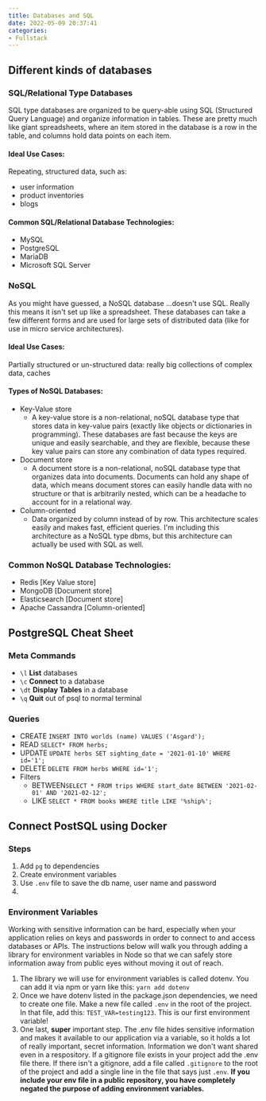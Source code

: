 ```yaml
---
title: Databases and SQL
date: 2022-05-09 20:37:41
categories: 
- Fullstack
---
```


## Different kinds of databases

### SQL/Relational Type Databases

SQL type databases are organized to be query-able using SQL (Structured Query Language) and organize information in tables. These are pretty much like giant spreadsheets, where an item stored in the database is a row in the table, and columns hold data points on each item.

#### Ideal Use Cases:

Repeating, structured data, such as:

- user information
- product inventories
- blogs

#### Common SQL/Relational Database Technologies:

- MySQL
- PostgreSQL
- MariaDB
- Microsoft SQL Server

### NoSQL

As you might have guessed, a NoSQL database ...doesn't use SQL. Really this means it isn't set up like a spreadsheet. These databases can take a few different forms and are used for large sets of distributed data (like for use in micro service architectures).

#### Ideal Use Cases:

Partially structured or un-structured data: really big collections of complex data, caches

#### Types of NoSQL Databases:

- Key-Value store
  - A key-value store is a non-relational, noSQL database type that stores data in key-value pairs (exactly like objects or dictionaries in programming). These databases are fast because the keys are unique and easily searchable, and they are flexible, because these key value pairs can store any combination of data types required.
- Document store
  - A document store is a non-relational, noSQL database type that organizes data into documents. Documents can hold any shape of data, which means document stores can easily handle data with no structure or that is arbitrarily nested, which can be a headache to account for in a relational way.
- Column-oriented
  - Data organized by column instead of by row. This architecture scales easily and makes fast, efficient queries. I'm including this architecture as a NoSQL type dbms, but this architecture can actually be used with SQL as well.

### Common NoSQL Database Technologies:

- Redis [Key Value store]
- MongoDB [Document store]
- Elasticsearch [Document store]
- Apache Cassandra [Column-oriented]

## PostgreSQL Cheat Sheet

### Meta Commands

- `\l` **List** databases
- `\c` **Connect** to a database
- `\dt` **Display Tables** in a database
- `\q` **Quit** out of psql to normal terminal

### Queries

- CREATE `INSERT INTO worlds (name) VALUES ('Asgard');`
- READ `SELECT* FROM herbs;`
- UPDATE `UPDATE herbs SET sighting_date = '2021-01-10' WHERE id='1';`
- DELETE `DELETE FROM herbs WHERE id='1';`
- Filters
  - BETWEEN`SELECT * FROM trips WHERE start_date BETWEEN '2021-02-01' AND '2021-02-12';`
  - LIKE `SELECT * FROM books WHERE title LIKE '%ship%';`

## Connect PostSQL using Docker

### Steps

1. Add `pg` to dependencies
2. Create environment variables
3. Use `.env` file to save the db name, user name and password
4. 

### Environment Variables

Working with sensitive information can be hard, especially when your application relies on keys and passwords in order to connect to and access databases or APIs. The instructions below will walk you through adding a library for environment variables in Node so that we can safely store information away from public eyes without moving it out of reach.

1. The library we will use for environment variables is called dotenv. You can add it via npm or yarn like this: `yarn add dotenv`
2. Once we have dotenv listed in the package.json dependencies, we need to create one file. Make a new file called `.env` in the root of the project. In that file, add this: `TEST_VAR=testing123`. This is our first environment variable!
3. One last, **super** important step. The .env file hides sensitive information and makes it available to our application via a variable, so it holds a lot of really important, secret information. Information we don't want shared even in a respository. If a gitignore file exists in your project add the .env file there. If there isn't a gitignore, add a file called `.gitignore` to the root of the project and add a single line in the file that says just `.env`. **If you include your env file in a public repository, you have completely negated the purpose of adding environment variables.**
